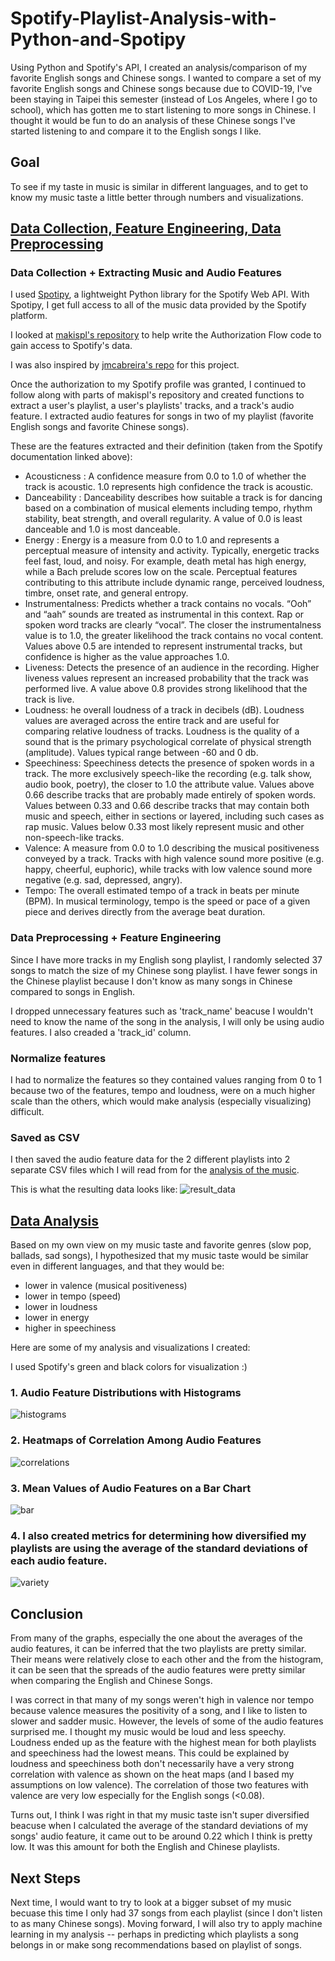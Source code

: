 # Spotify-Playlist-Analysis-with-Python-and-Spotipy
Using Python and Spotify's API, I created an analysis/comparison of my favorite English songs and Chinese songs. I wanted to compare a set of my favorite English songs and Chinese songs because due to COVID-19, I've been staying in Taipei this semester (instead of Los Angeles, where I go to school), which has gotten me to start listening to more songs in Chinese. I thought it would be fun to do an analysis of these Chinese songs I've started listening to and compare it to the English songs I like.

## Goal
To see if my taste in music is similar in different languages, and to get to know my music taste a little better through numbers and visualizations.

## [Data Collection, Feature Engineering, Data Preprocessing](https://github.com/justinezth/Spotify-Playlist-Analysis-with-Python-and-Spotipy/blob/master/authorization_extractfeatures.ipynb)

### Data Collection + Extracting Music and Audio Features
I used [Spotipy](https://spotipy.readthedocs.io/en/2.13.0/), a lightweight Python library for the Spotify Web API. With Spotipy, I get full access to all of the music data provided by the Spotify platform. 

I looked at [makispl's repository](https://github.com/makispl/Spotify-Data-Analysis) to help write the Authorization Flow code to gain access to Spotify's data.

I was also inspired by [jmcabreira's repo](https://github.com/jmcabreira) for this project.

Once the authorization to my Spotify profile was granted, I continued to follow along with parts of makispl's repository and created functions to extract a user's playlist, a user's playlists' tracks, and a track's audio feature. I extracted audio features for songs in two of my playlist (favorite English songs and favorite Chinese songs).

These are the features extracted and their definition (taken from the Spotify documentation linked above):
 - Acousticness : A confidence measure from 0.0 to 1.0 of whether the track is acoustic. 1.0 represents high confidence the track is acoustic.
- Danceability : Danceability describes how suitable a track is for dancing based on a combination of musical elements including tempo, rhythm stability, beat strength, and overall regularity. A value of 0.0 is least danceable and 1.0 is most danceable.
- Energy : Energy is a measure from 0.0 to 1.0 and represents a perceptual measure of intensity and activity. Typically, energetic tracks feel fast, loud, and noisy. For example, death metal has high energy, while a Bach prelude scores low on the scale. Perceptual features contributing to this attribute include dynamic range, perceived loudness, timbre, onset rate, and general entropy.
- Instrumentalness: Predicts whether a track contains no vocals. “Ooh” and “aah” sounds are treated as instrumental in this context. Rap or spoken word tracks are clearly “vocal”. The closer the instrumentalness value is to 1.0, the greater likelihood the track contains no vocal content. Values above 0.5 are intended to represent instrumental tracks, but confidence is higher as the value approaches 1.0.
- Liveness: Detects the presence of an audience in the recording. Higher liveness values represent an increased probability that the track was performed live. A value above 0.8 provides strong likelihood that the track is live.
- Loudness: he overall loudness of a track in decibels (dB). Loudness values are averaged across the entire track and are useful for comparing relative loudness of tracks. Loudness is the quality of a sound that is the primary psychological correlate of physical strength (amplitude). Values typical range between -60 and 0 db.
- Speechiness: Speechiness detects the presence of spoken words in a track. The more exclusively speech-like the recording (e.g. talk show, audio book, poetry), the closer to 1.0 the attribute value. Values above 0.66 describe tracks that are probably made entirely of spoken words. Values between 0.33 and 0.66 describe tracks that may contain both music and speech, either in sections or layered, including such cases as rap music. Values below 0.33 most likely represent music and other non-speech-like tracks.
- Valence: A measure from 0.0 to 1.0 describing the musical positiveness conveyed by a track. Tracks with high valence sound more positive (e.g. happy, cheerful, euphoric), while tracks with low valence sound more negative (e.g. sad, depressed, angry).
- Tempo: The overall estimated tempo of a track in beats per minute (BPM). In musical terminology, tempo is the speed or pace of a given piece and derives directly from the average beat duration.

### Data Preprocessing + Feature Engineering
Since I have more tracks in my English song playlist, I randomly selected 37 songs to match the size of my Chinese song playlist. I have fewer songs in the Chinese playlist because I don't know as many songs in Chinese compared to songs in English. 

I dropped unnecessary features such as 'track_name' beacuse I wouldn't need to know the name of the song in the analysis, I will only be using audio features. I also creaded a 'track_id' column.

### Normalize features
I had to normalize the features so they contained values ranging from 0 to 1 because two of the features, tempo and loudness, were on a much higher scale than the others, which would make analysis (especially visualizing) difficult.

### Saved as CSV
I then saved the audio feature data for the 2 different playlists into 2 separate CSV files which I will read from for the [analysis of the music](https://github.com/justinezth/Spotify-Playlist-Analysis-with-Python-and-Spotipy/blob/master/Analysis%20Chinese%20vs%20English.ipynb).

This is what the resulting data looks like:
![result_data](https://github.com/justinezth/Spotify-Playlist-Analysis-with-Python-and-Spotipy/blob/master/pics/data.png)

## [Data Analysis](https://github.com/justinezth/Spotify-Playlist-Analysis-with-Python-and-Spotipy/blob/master/Analysis%20Chinese%20vs%20English.ipynb)
Based on my own view on my music taste and favorite genres (slow pop, ballads, sad songs), I hypothesized that my music taste would be similar even in different languages, and that they would be:
- lower in valence (musical positiveness)
- lower in tempo (speed)
- lower in loudness
- lower in energy
- higher in speechiness

Here are some of my analysis and visualizations I created:

I used Spotify's green and black colors for visualization :)

### 1. Audio Feature Distributions with Histograms
![histograms](https://github.com/justinezth/Spotify-Playlist-Analysis-with-Python-and-Spotipy/blob/master/pics/histograms.png)

### 2. Heatmaps of Correlation Among Audio Features
![correlations](https://github.com/justinezth/Spotify-Playlist-Analysis-with-Python-and-Spotipy/blob/master/pics/correlations.png)

### 3. Mean Values of Audio Features on a Bar Chart
![bar](https://github.com/justinezth/Spotify-Playlist-Analysis-with-Python-and-Spotipy/blob/master/pics/bar.png)

### 4. I also created metrics for determining how diversified my playlists are using the average of the standard deviations of each audio feature.
![variety](https://github.com/justinezth/Spotify-Playlist-Analysis-with-Python-and-Spotipy/blob/master/pics/variety.png)

## Conclusion
From many of the graphs, especially the one about the averages of the audio features, it can be inferred that the two playlists are pretty similar. Their means were relatively close to each other and the from the histogram, it can be seen that the spreads of the audio features were pretty similar when comparing the English and Chinese Songs.

I was correct in that many of my songs weren't high in valence nor tempo because valence measures the positivity of a song, and I like to listen to slower and sadder music. However, the levels of some of the audio features surprised me. I thought my music would be loud and less speechy. Loudness ended up as the feature with the highest mean for both playlists and speechiness had the lowest means. This could be explained by loudness and speechiness both don't necessarily have a very strong correlation with valence as shown on the heat maps (and I based my assumptions on low valence). The correlation of those two features with valence are very low especially for the English songs (<0.08).

Turns out, I think I was right in that my music taste isn't super diversified beacuse when I calculated the average of the standard deviations of my songs' audio feature, it came out to be around 0.22 which I think is pretty low. It was this amount for both the English and Chinese playlists.

## Next Steps
Next time, I would want to try to look at a bigger subset of my music becuase this time I only had 37 songs from each playlist (since I don't listen to as many Chinese songs). Moving forward, I will also try to apply machine learning in my analysis -- perhaps in predicting which playlists a song belongs in or make song recommendations based on playlist of songs.
